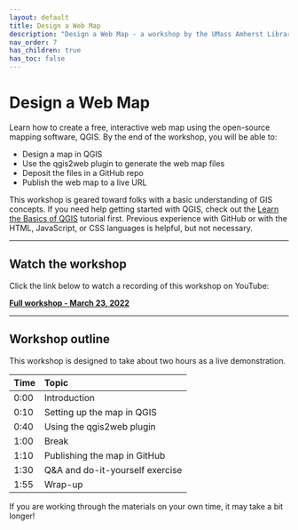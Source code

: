 ```yaml
---
layout: default
title: Design a Web Map
description: "Design a Web Map - a workshop by the UMass Amherst Libraries."
nav_order: 7
has_children: true
has_toc: false
---
```


# Design a Web Map

Learn how to create a free, interactive web map using the open-source mapping software, QGIS. By the end of the workshop, you will be able to:
* Design a map in QGIS
* Use the qgis2web plugin to generate the web map files
* Deposit the files in a GitHub repo
* Publish the web map to a live URL

This workshop is geared toward folks with a basic understanding of GIS concepts. If you need help getting started with QGIS, check out the [Learn the Basics of QGIS](../basics-qgis) tutorial first. Previous experience with GitHub or with the HTML, JavaScript, or CSS languages is helpful, but not necessary.

---
## Watch the workshop
Click the link below to watch a recording of this workshop on YouTube:

**[Full workshop - March 23, 2022](https://youtu.be/ZHynmLFhRZs)**

---
## Workshop outline

This workshop is designed to take about two hours as a live demonstration.

| Time | Topic |
| :--- | :---- |
| 0:00 | Introduction |
| 0:10 | Setting up the map in QGIS |
| 0:40 | Using the qgis2web plugin |
| 1:00 | Break |
| 1:10 | Publishing the map in GitHub |
| 1:30 | Q&A and do-it-yourself exercise |
| 1:55 | Wrap-up |

If you are working through the materials on your own time, it may take a bit longer!
